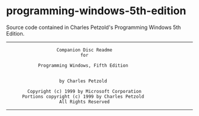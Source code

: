 # programming-windows-5th-edition
Source code contained in Charles Petzold's Programming Windows 5th Edition.

__________________________________________________________________

                       Companion Disc Readme
                                for

                Programming Windows, Fifth Edition


                        by Charles Petzold

            Copyright (c) 1999 by Microsoft Corporation
          Portions copyright (c) 1999 by Charles Petzold
                        All Rights Reserved
___________________________________________________________________
